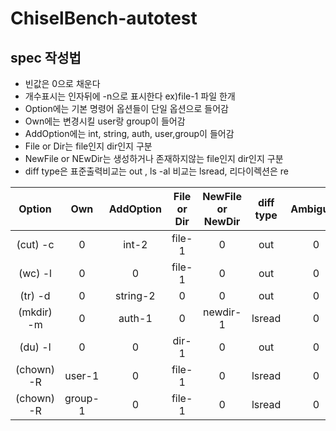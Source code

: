 # ChiselBench-autotest

## spec 작성법
- 빈값은 0으로 채운다
- 개수표시는 인자뒤에 -n으로 표시한다 ex)file-1 파일 한개
- Option에는 기본 명령어 옵션들이 단일 옵션으로 들어감
- Own에는 변경시킬 user랑 group이 들어감
- AddOption에는 int, string, auth, user,group이 들어감
- File or Dir는 file인지 dir인지 구분
- NewFile or NEwDir는 생성하거나 존재하지않는 file인지 dir인지 구분
- diff type은 표준출력비교는 out , ls -al 비교는 lsread, 리다이렉션은 re

Option |Own| AddOption | File or Dir | NewFile or NewDir | diff type | Ambiguity |
:------:|:------:| :---------: | :------------:|:-----------:|:-----------:|:-----------:|
(cut) -c| 0 |int-2| file-1 |0| out | 0 |
(wc) -l | 0 | 0 | file-1 |0| out | 0|
(tr) -d | 0 | string-2 |0|0|out|0|
(mkdir) -m|0| auth-1 |0|newdir-1|lsread|0|
(du) -l | 0|0 | dir-1 |0| out | 0|
(chown) -R | user-1 | 0|file-1|0|lsread|0
(chown) -R | group-1 | 0|file-1|0|lsread|0